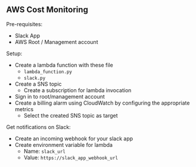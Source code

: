 ## AWS Cost Monitoring


Pre-requisites:
- Slack App
- AWS Root / Management account

Setup:
- Create a lambda function with these file
	- `lambda_function.py`
	- `slack.py`
- Create a SNS topic
    - Create a subscription for lambda invocation
- Sign in to root/management account
- Create a billing alarm using CloudWatch by configuring the appropriate metrics
    - Select the created SNS topic as target


Get notifications on Slack:
- Create an incoming webhook for your slack app
- Create environment variable for lambda
    - Name: `slack_url`
    - Value: `https://slack_app_webhook_url`
